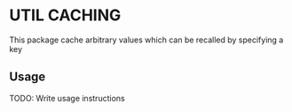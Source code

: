 # UTIL CACHING

This package cache arbitrary values which can be recalled by specifying a key


## Usage

TODO: Write usage instructions
